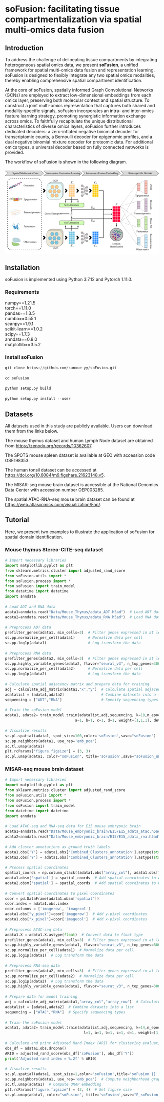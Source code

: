 # soFusion: facilitating tissue compartmentalization via spatial multi-omics data fusion

## Introduction  

To address the challenge of delineating tissue compartments by integrating heterogeneous spatial omics data, we present **soFusion**, a unified framework for spatial multi-omics data fusion and representation learning. soFusion is designed to flexibly integrate any two spatial omics modalities, thereby enabling comprehensive spatial compartment identification.

At the core of soFusion, spatially informed Graph Convolutional Networks (GCNs) are employed to extract low-dimensional embeddings from each omics layer, preserving both molecular context and spatial structure. To construct a joint multi-omics representation that captures both shared and modality-specific signals, soFusion incorporates an intra- and inter-omics feature learning strategy, promoting synergistic information exchange across omics. To faithfully recapitulate the unique distributional characteristics of diverse omics layers, soFusion further introduces dedicated decoders: a zero-inflated negative binomial decoder for transcriptomic counts, a Bernoulli decoder for epigenomic profiles, and a dual negative binomial mixture decoder for proteomic data. For additional omics types, a universal decoder based on fully connected networks is provided.

The workflow of soFusion is shown in the following diagram.  

![image](./soFusion.jpg)

## Installation  
soFusion is implemented using Python 3.7.12 and Pytorch 1.11.0.  

### Requirements  
numpy==1.21.5  
torch==1.11.0  
pandas==1.3.5  
numba==0.55.1  
scanpy==1.9.1  
scikit-learn==1.0.2  
scipy==1.7.3  
anndata==0.8.0  
matplotlib==3.5.2    

### Install soFusion  
```python
git clone https://github.com/sunxue-yy/soFusion.git

cd soFusion

python setup.py build

python setup.py install --user
```

## Datasets    
All datasets used in this study are publicly available. Users can download them from the links below.

  The mouse thymus dataset and human Lymph Node dataset are obtained from https://zenodo.org/records/10362607.   

  The SPOTS mouse spleen dataset is available at GEO with accession code GSE198353.   

  The human tonsil dataset can be accessed at https://doi.org/10.6084/m9.figshare.21623148.v5.   

  The MISAR-seq mouse brain dataset is accessible at the National Genomics Data Center with accession number OEP003285.  

  The spatial ATAC-RNA-seq mouse brain dataset can be found at https://web.atlasxomics.com/visualization/Fan/.  


## Tutorial  

Here, we present two examples to illustrate the application of soFusion for spatial domain identification.   

### Mouse thymus Stereo-CITE-seq dataset  

```python
# Import necessary libraries
import matplotlib.pyplot as plt
from sklearn.metrics.cluster import adjusted_rand_score
from soFusion.utils import *
from soFusion.process import *
from soFusion import train_model
from datetime import datetime
import anndata

# Load ADT and RNA data
adata1=anndata.read("Data/Mouse_Thymus/adata_ADT.h5ad")  # Load ADT data
adata2=anndata.read("Data/Mouse_Thymus/adata_RNA.h5ad")  # Load RNA data

# Preprocess ADT data
prefilter_genes(adata1, min_cells=3)  # Filter genes expressed in at least 3 cells
sc.pp.normalize_per_cell(adata1)      # Normalize data per cell
sc.pp.log1p(adata1)                   # Log transform the data

# Preprocess RNA data
prefilter_genes(adata2, min_cells=3)  # Filter genes expressed in at least 3 cells
sc.pp.highly_variable_genes(adata2, flavor="seurat_v3", n_top_genes=3000)  # Select top 3000 variable genes
sc.pp.normalize_per_cell(adata2)      # Normalize data per cell
sc.pp.log1p(adata2)                   # Log transform the data

# Calculate spatial adjacency matrix and prepare data for training
adj = calculate_adj_matrix(adata1,"x","y")  # Calculate spatial adjacency matrix using x,y coordinates
adatalist = [adata1,adata2]                 # Combine datasets into a list
sequencing = ["ADT","RNA"]                  # Specify sequencing types

# Train the soFusion model
adata1, adata2= train_model.train(adatalist,adj,sequencing, k=10,n_epochs=50,h=[3000,3000],
                                a=1, b=1, c=1, d=1, weight=[1,1,1], device='cpu')

# Visualize results
sc.pl.spatial(adata1, spot_size=100,color='soFusion',save="soFusion")  # Plot spatial visualization
sc.pp.neighbors(adata1, use_rep='emb_pca')                             # Compute neighborhood graph
sc.tl.umap(adata1)                                                     # Compute UMAP embedding
plt.rcParams["figure.figsize"] = (3, 3)                                # Set figure size
sc.pl.umap(adata1, color="soFusion", title='soFusion',save="soFusion_umap")  # Plot UMAP visualization
```

### MISAR-seq mouse brain dataset

```python
# Import necessary libraries
import matplotlib.pyplot as plt
from sklearn.metrics.cluster import adjusted_rand_score
from soFusion.utils import *
from soFusion.process import *
from soFusion import train_model
from datetime import datetime
import anndata

# Load ATAC-seq and RNA-seq data for E15 mouse embryonic brain
adata1=anndata.read("Data/Mouse_embryonic_brain/E15/E15_adata_atac.h5ad")  # Load ATAC-seq data
adata2=anndata.read("Data/Mouse_embryonic_brain/E15/E15_adata_rna.h5ad")   # Load RNA-seq data

# Add cluster annotations as ground truth labels
adata1.obs['Y'] = adata1.obs['Combined_Clusters_annotation'].astype(str)
adata2.obs['Y'] = adata1.obs['Combined_Clusters_annotation'].astype(str)

# Process spatial coordinates
spatial_coords = np.column_stack((adata1.obs["array_col"], adata1.obs["array_row"]))
adata1.obsm['spatial'] = spatial_coords  # Add spatial coordinates to ATAC data
adata2.obsm['spatial'] = spatial_coords  # Add spatial coordinates to RNA data

# Convert spatial coordinates to pixel coordinates
coor = pd.DataFrame(adata1.obsm['spatial'])
coor.index = adata1.obs.index
coor.columns = ['imagerow', 'imagecol']
adata1.obs["y_pixel"]=coor['imagerow']  # Add y-pixel coordinates
adata1.obs["x_pixel"]=coor['imagecol']  # Add x-pixel coordinates

# Preprocess ATAC-seq data
adata1.X = adata1.X.astype(float)  # Convert data to float type
prefilter_genes(adata1, min_cells=3)  # Filter genes expressed in at least 3 cells
sc.pp.highly_variable_genes(adata1, flavor="seurat_v3", n_top_genes=8000)  # Select top 8000 variable genes
sc.pp.normalize_per_cell(adata1)  # Normalize data per cell
sc.pp.log1p(adata1)  # Log transform the data

# Preprocess RNA-seq data
prefilter_genes(adata2, min_cells=3)  # Filter genes expressed in at least 3 cells
sc.pp.normalize_per_cell(adata2)  # Normalize data per cell
sc.pp.log1p(adata2)  # Log transform the data
sc.pp.highly_variable_genes(adata2, flavor="seurat_v3", n_top_genes=3000)  # Select top 3000 variable genes

# Prepare data for model training
adj = calculate_adj_matrix(adata1,"array_col","array_row")  # Calculate spatial adjacency matrix
adatalist = [adata1,adata2]  # Combine datasets into a list
sequencing = ["ATAC","RNA"]  # Specify sequencing types

# Train the soFusion model
adata1, adata2= train_model.train(adatalist,adj,sequencing, k=14,n_epochs=20,h=[3000,3000],
                                    l=1, a=1, b=1, c=1, d=1, weight=[1,5,5],device='cpu')

# Calculate and print Adjusted Rand Index (ARI) for clustering evaluation
obs_df = adata1.obs.dropna()
ARI0 = adjusted_rand_score(obs_df['soFusion'], obs_df['Y'])
print('Adjusted rand index = %.2f' % ARI0)

# Visualize results
sc.pl.spatial(adata1, spot_size=1,color='soFusion',title='soFusion {}'.format(ARI0),save="E_soFusion")  # Plot spatial visualization
sc.pp.neighbors(adata1, use_rep='emb_pca')  # Compute neighborhood graph
sc.tl.umap(adata1)  # Compute UMAP embedding
plt.rcParams["figure.figsize"] = (3, 4)  # Set figure size
sc.pl.umap(adata1, color="soFusion", title='soFusion',save="E_soFusion_umap")  # Plot UMAP visualization
```
